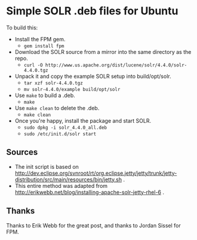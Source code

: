# Simple SOLR .deb files for Ubuntu

To build this:

- Install the FPM gem.
  - `gem install fpm`
- Download the SOLR source from a mirror into the same directory as the repo.
  - `curl -O http://www.us.apache.org/dist/lucene/solr/4.4.0/solr-4.4.0.tgz`
- Unpack it and copy the example SOLR setup into build/opt/solr.
  - `tar xzf solr-4.4.0.tgz`
  - `mv solr-4.4.0/example build/opt/solr`
- Use `make` to build a .deb.
  - `make`
- Use `make clean` to delete the .deb.
  - `make clean`
- Once you're happy, install the package and start SOLR.
  - `sudo dpkg -i solr_4.4.0_all.deb`
  - `sudo /etc/init.d/solr start`

## Sources

- The init script is based on http://dev.eclipse.org/svnroot/rt/org.eclipse.jetty/jetty/trunk/jetty-distribution/src/main/resources/bin/jetty.sh .
- This entire method was adapted from http://erikwebb.net/blog/installing-apache-solr-jetty-rhel-6 .

## Thanks

Thanks to Erik Webb for the great post, and thanks to Jordan Sissel for FPM.
